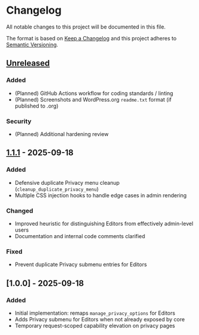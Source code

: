 # Changelog

All notable changes to this project will be documented in this file.

The format is based on [Keep a Changelog](https://keepachangelog.com/en/1.1.0/) and this project adheres to [Semantic Versioning](https://semver.org/).

## [Unreleased]
### Added
- (Planned) GitHub Actions workflow for coding standards / linting
- (Planned) Screenshots and WordPress.org `readme.txt` format (if published to .org)

### Security
- (Planned) Additional hardening review

## [1.1.1] - 2025-09-18
### Added
- Defensive duplicate Privacy menu cleanup (`cleanup_duplicate_privacy_menu`)
- Multiple CSS injection hooks to handle edge cases in admin rendering

### Changed
- Improved heuristic for distinguishing Editors from effectively admin-level users
- Documentation and internal code comments clarified

### Fixed
- Prevent duplicate Privacy submenu entries for Editors

## [1.0.0] - 2025-09-18
### Added
- Initial implementation: remaps `manage_privacy_options` for Editors
- Adds Privacy submenu for Editors when not already exposed by core
- Temporary request-scoped capability elevation on privacy pages

[Unreleased]: https://github.com/soderlind/editor-can-manage-privacy-options/compare/v1.1.1...HEAD
[1.1.1]: https://github.com/soderlind/editor-can-manage-privacy-options/compare/v1.0.0...v1.1.1

